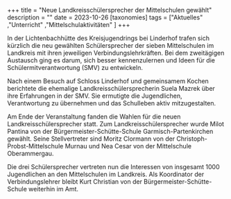 +++
title = "Neue Landkreisschülersprecher der Mittelschulen gewählt"
description = ""
date = 2023-10-26
[taxonomies]
tags = ["Aktuelles" ,"Unterricht" ,"Mittelschulaktivitäten" ]
+++

In der Lichtenbachhütte des Kreisjugendrings bei Linderhof trafen sich kürzlich die neu gewählten Schülersprecher der sieben Mittelschulen im Landkreis mit ihren jeweiligen Verbindungslehrkräften. Bei dem zweitägigen Austausch ging es darum, sich besser kennenzulernen und Ideen für die Schülermitverantwortung (SMV) zu entwickeln.

<!-- more -->

Nach einem Besuch auf Schloss Linderhof und gemeinsamem Kochen berichtete die ehemalige Landkreisschülersprecherin Suela Mazrek über ihre Erfahrungen in der SMV. Sie ermutigte die Jugendlichen, Verantwortung zu übernehmen und das Schulleben aktiv mitzugestalten. 

Am Ende der Veranstaltung fanden die Wahlen für die neuen Landkreisschülersprecher statt. Zum Landkreisschülersprecher wurde Milot Pantina von der Bürgermeister-Schütte-Schule Garmisch-Partenkirchen gewählt. Seine Stellvertreter sind Moritz Clormann von der Christoph-Probst-Mittelschule Murnau und Nea Cesar von der Mittelschule Oberammergau.

Die drei Schülersprecher vertreten nun die Interessen von insgesamt 1000 Jugendlichen an den Mittelschulen im Landkreis. Als Koordinator der Verbindungslehrer bleibt Kurt Christian von der Bürgermeister-Schütte-Schule weiterhin im Amt.